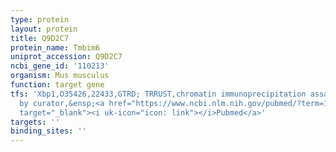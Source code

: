 ```yaml
---
type: protein
layout: protein
title: Q9D2C7
protein_name: Tmbim6
uniprot_accession: Q9D2C7
ncbi_gene_id: '110213'
organism: Mus musculus
function: target gene
tfs: 'Xbp1,O35426,22433,GTRD; TRRUST,chromatin immunoprecipitation assay; inferred
  by curator,&ensp;<a href="https://www.ncbi.nlm.nih.gov/pubmed/?term=19328063%5Buid%5D"
  target="_blank"><i uk-icon="icon: link"></i>Pubmed</a>'
targets: ''
binding_sites: ''
---
```

